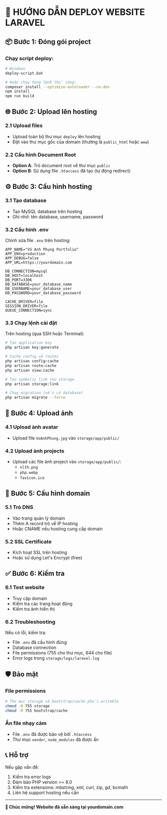 # 🚀 HƯỚNG DẪN DEPLOY WEBSITE LARAVEL

## 📦 Bước 1: Đóng gói project

### Chạy script deploy:
```bash
# Windows
deploy-script.bat

# Hoặc chạy từng lệnh thủ công:
composer install --optimize-autoloader --no-dev
npm install
npm run build
```

## 🌐 Bước 2: Upload lên hosting

### 2.1 Upload files
- Upload toàn bộ thư mục `deploy` lên hosting
- Đặt vào thư mục gốc của domain (thường là `public_html` hoặc `www`)

### 2.2 Cấu hình Document Root
- **Option A**: Trỏ document root về thư mục `public`
- **Option B**: Sử dụng file `.htaccess` đã tạo (tự động redirect)

## ⚙️ Bước 3: Cấu hình hosting

### 3.1 Tạo database
- Tạo MySQL database trên hosting
- Ghi nhớ: tên database, username, password

### 3.2 Cấu hình .env
Chỉnh sửa file `.env` trên hosting:

```env
APP_NAME="Võ Anh Phụng Portfolio"
APP_ENV=production
APP_DEBUG=false
APP_URL=https://yourdomain.com

DB_CONNECTION=mysql
DB_HOST=localhost
DB_PORT=3306
DB_DATABASE=your_database_name
DB_USERNAME=your_database_user
DB_PASSWORD=your_database_password

CACHE_DRIVER=file
SESSION_DRIVER=file
QUEUE_CONNECTION=sync
```

### 3.3 Chạy lệnh cài đặt
Trên hosting (qua SSH hoặc Terminal):

```bash
# Tạo application key
php artisan key:generate

# Cache config và routes
php artisan config:cache
php artisan route:cache
php artisan view:cache

# Tạo symbolic link cho storage
php artisan storage:link

# Chạy migration (nếu có database)
php artisan migrate --force
```

## 📁 Bước 4: Upload ảnh

### 4.1 Upload ảnh avatar
- Upload file `VoAnhPhung.jpg` vào `storage/app/public/`

### 4.2 Upload ảnh projects
- Upload các file ảnh project vào `storage/app/public/`:
  - `nlth.png`
  - `php.webp`
  - `favicon.ico`

## 🔧 Bước 5: Cấu hình domain

### 5.1 Trỏ DNS
- Vào trang quản lý domain
- Thêm A record trỏ về IP hosting
- Hoặc CNAME nếu hosting cung cấp domain

### 5.2 SSL Certificate
- Kích hoạt SSL trên hosting
- Hoặc sử dụng Let's Encrypt (free)

## ✅ Bước 6: Kiểm tra

### 6.1 Test website
- Truy cập domain
- Kiểm tra các trang hoạt động
- Kiểm tra ảnh hiển thị

### 6.2 Troubleshooting
Nếu có lỗi, kiểm tra:
- File `.env` đã cấu hình đúng
- Database connection
- File permissions (755 cho thư mục, 644 cho file)
- Error logs trong `storage/logs/laravel.log`

## 🛡️ Bảo mật

### File permissions
```bash
# Thư mục storage và bootstrap/cache phải writable
chmod -R 755 storage
chmod -R 755 bootstrap/cache
```

### Ẩn file nhạy cảm
- File `.env` đã được bảo vệ bởi `.htaccess`
- Thư mục `vendor`, `node_modules` đã được ẩn

## 📞 Hỗ trợ

Nếu gặp vấn đề:
1. Kiểm tra error logs
2. Đảm bảo PHP version >= 8.0
3. Kiểm tra extensions: mbstring, xml, curl, zip, gd, bcmath
4. Liên hệ support hosting nếu cần

---
**🎉 Chúc mừng! Website đã sẵn sàng tại yourdomain.com** 